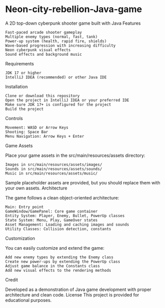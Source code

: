 # Neon-city-rebellion-Java-game

A 2D top-down cyberpunk shooter game built with Java
Features

    Fast-paced arcade shooter gameplay
    Multiple enemy types (normal, fast, tank)
    Power-up system (health, rapid fire, shields)
    Wave-based progression with increasing difficulty
    Neon cyberpunk visual effects
    Sound effects and background music

Requirements

    JDK 17 or higher
    IntelliJ IDEA (recommended) or other Java IDE

Installation

    Clone or download this repository
    Open the project in IntelliJ IDEA or your preferred IDE
    Make sure JDK 17+ is configured for the project
    Build the project

Controls

    Movement: WASD or Arrow Keys
    Shooting: Space Bar
    Menu Navigation: Arrow Keys + Enter

Game Assets

Place your game assets in the src/main/resources/assets directory:

    Images in src/main/resources/assets/images/
    Sounds in src/main/resources/assets/sounds/
    Music in src/main/resources/assets/music/

Sample placeholder assets are provided, but you should replace them with your own assets.
Architecture

The game follows a clean object-oriented architecture:

    Main: Entry point
    GameWindow/GamePanel: Core game container
    Entity System: Player, Enemy, Bullet, PowerUp classes
    State System: Menu, Play, GameOver states
    Asset Management: Loading and caching images and sounds
    Utility Classes: Collision detection, constants

Customization

You can easily customize and extend the game:

    Add new enemy types by extending the Enemy class
    Create new power-ups by extending the PowerUp class
    Adjust game balance in the Constants class
    Add new visual effects to the rendering methods

Credit

Developed as a demonstration of Java game development with proper architecture and clean code.
License
This project is provided for educational purposes.
